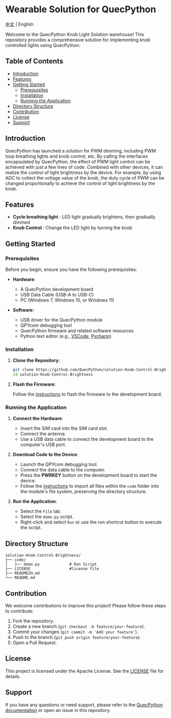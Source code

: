 # Wearable Solution for QuecPython

[中文](README_ZH.MD) | English

Welcome to the QuecPython Knob Light Solution warehouse! This repository provides a comprehensive solution for implementing knob controlled lights using QuecPython.

## Table of Contents

- [Introduction](#introduction)
- [Features](#features)
- [Getting Started](#getting-started)
  - [Prerequisites](#prerequisites)
  - [Installation](#installation)
  - [Running the Application](#running-the-application)
- [Directory Structure](#directory-structure)
- [Contribution](#contribution)
- [License](#license)
- [Support](#support)

## Introduction

QuecPython has launched a solution for PWM dimming, including PWM loop breathing lights and knob control, etc. By calling the interfaces encapsulated by QuecPython, the effect of PWM light control can be achieved with just a few lines of code. Combined with other devices, it can realize the control of light brightness by the device. For example, by using ADC to collect the voltage value of the knob, the duty cycle of PWM can be changed proportionally to achieve the control of light brightness by the knob.

## Features

- **Cycle breathing light** : LED light gradually brightens, then gradually dimmed
- **Knob Control**  : Change the LED light by turning the knob

## Getting Started

### Prerequisites

Before you begin, ensure you have the following prerequisites:

- **Hardware**:
  - A QuecPython development board
  - USB Data Cable (USB-A to USB-C)
  - PC (Windows 7, Windows 10, or Windows 11)

- **Software**:
  - USB driver for the QuecPython module
  - QPYcom debugging tool
  - QuecPython firmware and related software resources
  - Python text editor (e.g., [VSCode](https://code.visualstudio.com/), [Pycharm](https://www.jetbrains.com/pycharm/download/))

### Installation

1. **Clone the Repository**:
   ```bash
   git clone https://github.com/QuecPython/solution-Knob-Control-Brightness
   cd solution-Knob-Control-Brightness
   ```

2. **Flash the Firmware**:

   Follow the [instructions](https://python.quectel.com/doc/Application_guide/en/dev-tools/QPYcom/qpycom-dw.html#Download-Firmware) to flash the firmware to the development board.

### Running the Application

1. **Connect the Hardware**:
   - Insert the SIM card into the SIM card slot.
   - Connect the antenna.
   - Use a USB data cable to connect the development board to the computer's USB port.

2. **Download Code to the Device**:
   - Launch the QPYcom debugging tool.
   - Connect the data cable to the computer.
   - Press the **PWRKEY** button on the development board to start the device.
   - Follow the [instructions](https://python.quectel.com/doc/Application_guide/en/dev-tools/QPYcom/qpycom-dw.html#Download-Script) to import all files within the `code` folder into the module's file system, preserving the directory structure.

3. **Run the Application**:
   - Select the `File` tab.
   - Select the `demo.py` script.
   - Right-click and select `Run` or use the run shortcut button to execute the script.

## Directory Structure

```plaintext
solution-Knob-Control-Brightness/
├── code/
│   ├── demo.py        		# Run Script
├── LICENSE					#license file 
├── READMEZH.md            
└── README.md				
```


## Contribution

We welcome contributions to improve this project! Please follow these steps to contribute:

1. Fork the repository.
2. Create a new branch (`git checkout -b feature/your-feature`).
3. Commit your changes (`git commit -m 'Add your feature'`).
4. Push to the branch (`git push origin feature/your-feature`).
5. Open a Pull Request.

## License

This project is licensed under the Apache License. See the [LICENSE](LICENSE) file for details.

## Support

If you have any questions or need support, please refer to the [QuecPython documentation](https://python.quectel.com/doc/en) or open an issue in this repository.